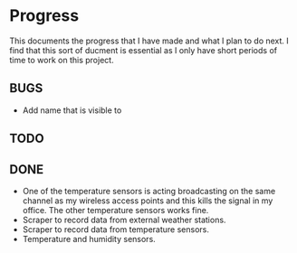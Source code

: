 # Progress

This documents the progress that I have made and what I plan to do next.  I
find that this sort of ducment is essential as I only have short periods of
time to work on this project.

## BUGS

* Add name that is visible to

## TODO

## DONE

* One of the temperature sensors is acting broadcasting on the same channel as
my wireless access points and this kills the signal in my office.  The other
temperature sensors works fine.
* Scraper to record data from external weather stations.
* Scraper to record data from temperature sensors.
* Temperature and humidity sensors.